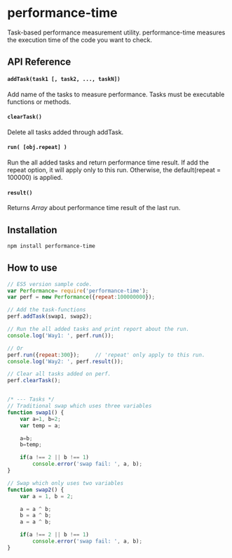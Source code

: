 # performance-time
 Task-based performance measurement utility.
 performance-time measures the execution time of the code you want to check.

## API Reference

#### `addTask(task1 [, task2, ..., taskN])`
Add name of the tasks to measure performance.
Tasks must be executable functions or methods.

#### `clearTask()`
Delete all tasks added through addTask.

#### `run( [obj.repeat] )`
Run the all added tasks and return performance time result.
If add the repeat option, it will apply only to this run.
Otherwise, the default(repeat = 100000) is applied.

#### `result()`
Returns *Array* about performance time result of the last run.


## Installation
```sh
npm install performance-time
```

## How to use
```javascript
// ES5 version sample code.
var Performance= require('performance-time');
var perf = new Performance({repeat:100000000});

// Add the task-functions
perf.addTask(swap1, swap2);

// Run the all added tasks and print report about the run.
console.log('Way1: ', perf.run());

// Or
perf.run({repeat:300});		// 'repeat' only apply to this run.
console.log('Way2: ', perf.result());

// Clear all tasks added on perf.
perf.clearTask();


/* --- Tasks */
// Traditional swap which uses three variables
function swap1() {
	var a=1, b=2;
	var temp = a;

	a=b;
	b=temp;

	if(a !== 2 || b !== 1)
		console.error('swap fail: ', a, b);
}

// Swap which only uses two variables
function swap2() {
	var a = 1, b = 2;

	a = a ^ b;
	b = a ^ b;
	a = a ^ b;

	if(a !== 2 || b !== 1)
		console.error('swap fail: ', a, b);
}
```